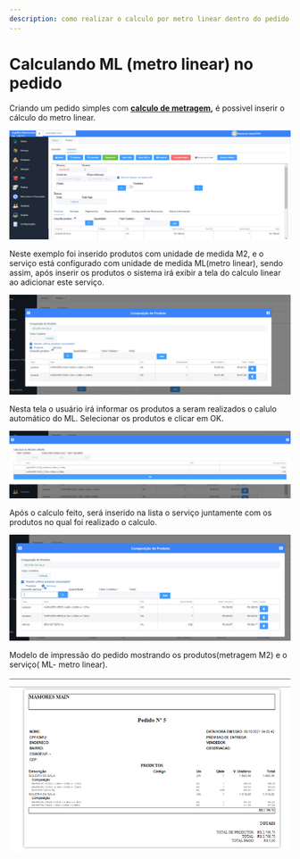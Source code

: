 ```yaml
---
description: como realizar o calculo por metro linear dentro do pedido
---
```


# Calculando ML (metro linear) no pedido

Criando um pedido simples com [**calculo de metragem**](pedido-com-calculos-de-metragem.md)**,** é possivel inserir o cálculo do metro linear.

![](<../../.gitbook/assets/image (154).png>)

Neste exemplo foi inserido produtos com unidade de medida M2, e o serviço está  configurado com unidade de medida ML(metro linear), sendo assim, após inserir os produtos o sistema irá exibir a tela do calculo linear ao adicionar este serviço.

![](<../../.gitbook/assets/image (156).png>)

Nesta tela o usuário irá informar os produtos a seram realizados o calulo automático do ML. Selecionar os produtos e clicar em OK.

![](<../../.gitbook/assets/image (155).png>)

Após o calculo feito, será inserido na lista o serviço juntamente com os produtos no qual foi realizado o calculo.

![](<../../.gitbook/assets/image (153).png>)

Modelo de impressão do pedido mostrando os produtos(metragem M2) e o serviço( ML- metro linear).

![](<../../.gitbook/assets/image (157).png>)
